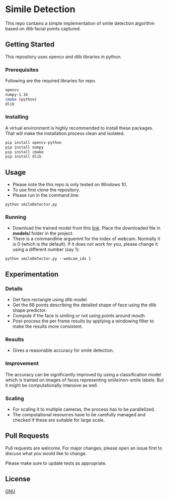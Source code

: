 # Simile Detection

This repo contains a simple implementation of smile detection algorithm based on dlib facial points captured.

## Getting Started
This repository uses opencv and dlib libraries in python.

### Prerequisites
Following are the required libraries for repo.
```bash
opencv
numpy-1.16
cmake (python)
dlib
```
### Installing
A virtual environment is highly recommended to install these packages. That will make the installation process clean and isolated. 
```bash
pip install opencv-python
pip install numpy
pip install cmake
pip install dlib
```

## Usage
- Please note the this repo is only tested on Windows 10.
- To use first clone the repository.
- Please run in the command line:
```
python smileDetector.py
```

### Running
- Download the trained model from this [link](http://dlib.net/files/shape_predictor_68_face_landmarks.dat.bz2). Place the downloaded file in **models/** folder in the project.
- There is a commandline arguemnt for the index of webcam. Normally it is 0 (which is the default). If it does not work for you, please change it using a different number (say 1):
```
python smileDetector.py --webcam_idx 1
```


## Experimentation
### Details
- Get face rectangle using dlib model.
- Get the 68 points describing the detailed shape of face using the dlib shape predictor.
- Compute if the face is smiling or not using points around mouth.
- Post-process the per frame results by applying a windowing filter to make the results more consistent.
### Results
- Gives a reasonable accuracy for smile detection.

### Improvement
The accuracy can be significantly improved by using a classification model which is trained on images of faces representing smile/non-smile labels. But it might be computationally intensive as well. 

### Scaling
-  For scaling it to multiple cameras, the process has to be parallelized.
- The computational resources have to be carefully managed and checked if these are suitable for large scale.

## Pull Requests
Pull requests are welcome. For major changes, please open an issue first to discuss what you would like to change.

Please make sure to update tests as appropriate.

## License
[GNU](https://github.com/isamabdullah88/VehicleClassification/blob/master/LICENSE)


